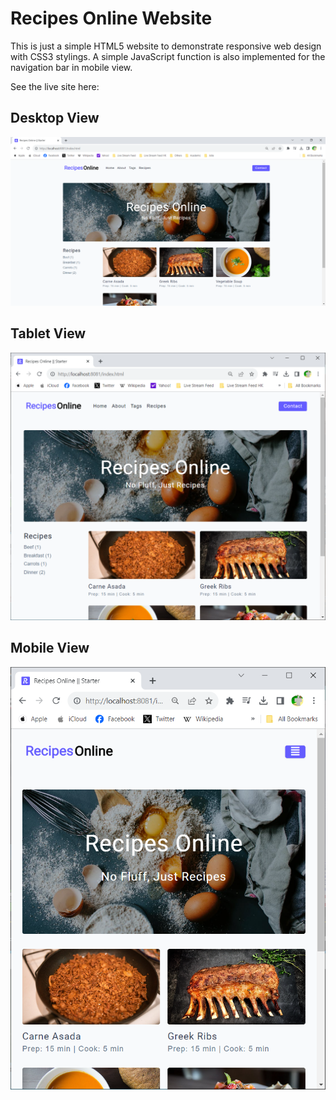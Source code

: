 # Recipes Online Website

This is just a simple HTML5 website to demonstrate responsive web design with CSS3 stylings. A simple JavaScript function is also implemented for the navigation bar in mobile view.

See the live site here: 


## Desktop View
![image](./screenshots/screenshot1.png)

## Tablet View
![image](./screenshots/screenshot2.png)

## Mobile View
![image](./screenshots/screenshot3.png)